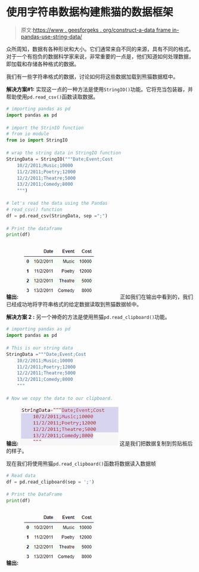 # 使用字符串数据构建熊猫的数据框架

> 原文:[https://www . geesforgeks . org/construct-a-data frame in-pandas-use-string-data/](https://www.geeksforgeeks.org/construct-a-dataframe-in-pandas-using-string-data/)

众所周知，数据有各种形状和大小。它们通常来自不同的来源，具有不同的格式。对于一个有抱负的数据科学家来说，非常重要的一点是，他们知道如何处理数据，即加载和存储各种格式的数据。

我们有一些字符串格式的数据，讨论如何将这些数据加载到熊猫数据框中。

**解决方案#1:** 实现这一点的一种方法是使用`StringIO()`功能。它将充当包装器，并帮助使用`pd.read_csv()`函数读取数据。

```py
# importing pandas as pd
import pandas as pd

# import the StrinIO function
# from io module
from io import StringIO

# wrap the string data in StringIO function
StringData = StringIO("""Date;Event;Cost
    10/2/2011;Music;10000
    11/2/2011;Poetry;12000
    12/2/2011;Theatre;5000
    13/2/2011;Comedy;8000
    """)

# let's read the data using the Pandas
# read_csv() function
df = pd.read_csv(StringData, sep =";")

# Print the dataframe
print(df)
```

**输出:**
![](img/ebacf642a078156e1f2254ec05d70493.png)
正如我们在输出中看到的，我们已经成功地将字符串格式的给定数据读取到熊猫数据帧中。

**解决方案 2 :** 另一个神奇的方法是使用熊猫`pd.read_clipboard()`功能。

```py
# importing pandas as pd
import pandas as pd

# This is our string data
StringData ="""Date;Event;Cost
    10/2/2011;Music;10000
    11/2/2011;Poetry;12000
    12/2/2011;Theatre;5000
    13/2/2011;Comedy;8000
    """

# Now we copy the data to our clipboard.
```

**输出:**
![](img/9fe2e663ba689c6e188cc8eb640d1441.png)
这是我们把数据复制到剪贴板后的样子。

现在我们将使用熊猫`pd.read_clipboard()`函数将数据读入数据帧

```py
# Read data 
df = pd.read_clipboard(sep = ';')

# Print the DataFrame
print(df)
```

**输出:**
![](img/ebacf642a078156e1f2254ec05d70493.png)